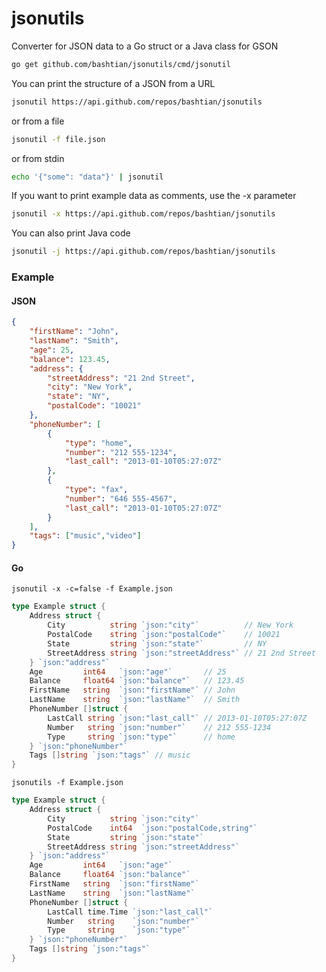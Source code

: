 jsonutils
=========

Converter for JSON data to a Go struct or a Java class for GSON

```bash
go get github.com/bashtian/jsonutils/cmd/jsonutil
```

You can print the structure of a JSON from a URL

```bash
jsonutil https://api.github.com/repos/bashtian/jsonutils
```

or from a file

```bash
jsonutil -f file.json
```

or from stdin

```bash
echo '{"some": "data"}' | jsonutil
```

If you want to print example data as comments, use the -x parameter

```bash
jsonutil -x https://api.github.com/repos/bashtian/jsonutils
```

You can also print Java code 

```bash
jsonutil -j https://api.github.com/repos/bashtian/jsonutils
```

### Example
#### JSON
```json
{
    "firstName": "John",
    "lastName": "Smith",
    "age": 25,
    "balance": 123.45,
    "address": {
        "streetAddress": "21 2nd Street",
        "city": "New York",
        "state": "NY",
        "postalCode": "10021"
    },
    "phoneNumber": [
        {
            "type": "home",
            "number": "212 555-1234",
            "last_call": "2013-01-10T05:27:07Z"
        },
        {
            "type": "fax",
            "number": "646 555-4567",
            "last_call": "2013-01-10T05:27:07Z"
        }
    ],
    "tags": ["music","video"]
}
```
#### Go
	
	jsonutil -x -c=false -f Example.json
	
```go
type Example struct {
	Address struct {
		City          string `json:"city"`          // New York
		PostalCode    string `json:"postalCode"`    // 10021
		State         string `json:"state"`         // NY
		StreetAddress string `json:"streetAddress"` // 21 2nd Street
	} `json:"address"`
	Age         int64   `json:"age"`       // 25
	Balance     float64 `json:"balance"`   // 123.45
	FirstName   string  `json:"firstName"` // John
	LastName    string  `json:"lastName"`  // Smith
	PhoneNumber []struct {
		LastCall string `json:"last_call"` // 2013-01-10T05:27:07Z
		Number   string `json:"number"`    // 212 555-1234
		Type     string `json:"type"`      // home
	} `json:"phoneNumber"`
	Tags []string `json:"tags"` // music
}
```

	
	jsonutils -f Example.json
	
```go
type Example struct {
	Address struct {
		City          string `json:"city"`
		PostalCode    int64  `json:"postalCode,string"`
		State         string `json:"state"`
		StreetAddress string `json:"streetAddress"`
	} `json:"address"`
	Age         int64   `json:"age"`
	Balance     float64 `json:"balance"`
	FirstName   string  `json:"firstName"`
	LastName    string  `json:"lastName"`
	PhoneNumber []struct {
		LastCall time.Time `json:"last_call"`
		Number   string    `json:"number"`
		Type     string    `json:"type"`
	} `json:"phoneNumber"`
	Tags []string `json:"tags"`
}

```
